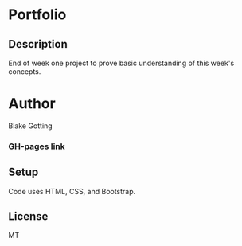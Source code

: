 # Portfolio

## Description
End of week one project to prove basic understanding of this week's concepts.

# Author
Blake Gotting

### GH-pages link

## Setup
Code uses HTML, CSS, and Bootstrap.

## License
MT
